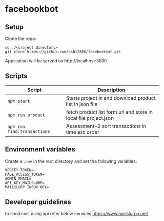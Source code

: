 # facebookbot


## Setup

Clone the repo:
```
cd ./<project directory>
git clone https://github.com/ashi2606/facebookbot.git
```

Application will be served on http://localhost:3000


## Scripts

| Script           | Description                                     |
| ---------------- | ----------------------------------------------- |
| `npm start`      | Starts project in and download product list in json file|
| `npm run product` | fetch product list form url and store in local file project.json |
| `npm run find:transactions` | Assessment-2  sort transactions in time asc order |




## Environment variables

Create a `.env` in the root directory and set the following variables.
```
VERIFY_TOKEN=
PAGE_ACCESS_TOKEN=
ADMIN_EMAIL=
API_KEY_MAILSLURP=
MAILSLURP_INBOX_KEY=
```

## Developer guidelines

to send mail using api refer below services
https://www.mailslurp.com/
